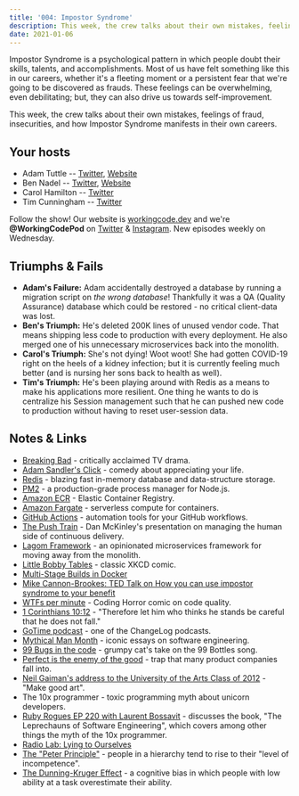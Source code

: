 ```yaml
---
title: '004: Impostor Syndrome'
description: This week, the crew talks about their own mistakes, feelings of fraud, insecurities, and how Impostor Syndrome manifests in their own careers.
date: 2021-01-06
---
```


<script async defer onload="redcircleIframe();" src="https://api.podcache.net/embedded-player/sh/30227421-bc27-45c2-bfb4-861def7dd4cc/ep/35427d79-3e33-4f99-a6df-85bfc1c027ae"></script><div class="redcirclePlayer-35427d79-3e33-4f99-a6df-85bfc1c027ae"></div>

Impostor Syndrome is a psychological pattern in which people doubt their skills, talents, and accomplishments. Most of us have felt something like this in our careers, whether it's a fleeting moment or a persistent fear that we're going to be discovered as frauds. These feelings can be overwhelming, even debilitating; but, they can also drive us towards self-improvement.

This week, the crew talks about their own mistakes, feelings of fraud, insecurities, and how Impostor Syndrome manifests in their own careers.

## Your hosts
- Adam Tuttle -- [Twitter](https://twitter.com/adamtuttle), [Website](https://adamtuttle.codes)
- Ben Nadel -- [Twitter](https://twitter.com/bennadel), [Website](https://www.bennadel.com/)
- Carol Hamilton -- [Twitter](https://twitter.com/k_Roll242)
- Tim Cunningham -- [Twitter](https://twitter.com/timcunningham71)

Follow the show! Our website is [workingcode.dev](https://workingcode.dev) and we're **@WorkingCodePod** on [Twitter](https://twitter.com/workingcodepod) & [Instagram](https://instagram.com/workingcodepod). New episodes weekly on Wednesday.

## Triumphs & Fails

- **Adam's Failure:** Adam accidentally destroyed a database by running a migration script on _the wrong database_! Thankfully it was a QA (Quality Assurance) database which could be restored - no critical client-data was lost.
- **Ben's Triumph:** He's deleted 200K lines of unused vendor code. That means shipping less code to production with every deployment. He also merged one of his unnecessary microservices back into the monolith.
- **Carol's Triumph:** She's not dying! Woot woot! She had gotten COVID-19 right on the heels of a kidney infection; but it is currently feeling much better (and is nursing her sons back to health as well).
- **Tim's Triumph:** He's been playing around with Redis as a means to make his applications more resilient. One thing he wants to do is centralize his Session management such that he can pushed new code to production without having to reset user-session data.

## Notes & Links

- [Breaking Bad](https://www.imdb.com/title/tt0903747/) - critically acclaimed TV drama.
- [Adam Sandler's Click](https://www.imdb.com/title/tt0389860/) - comedy about appreciating your life.
- [Redis](https://redis.io/) - blazing fast in-memory database and data-structure storage.
- [PM2](https://pm2.keymetrics.io/) - a production-grade process manager for Node.js.
- [Amazon ECR](https://aws.amazon.com/ecr/) - Elastic Container Registry.
- [Amazon Fargate](https://aws.amazon.com/fargate/) - serverless compute for containers.
- [GitHub Actions](https://github.com/features/actions) - automation tools for your GitHub workflows.
- [The Push Train](http://pushtrain.club/) - Dan McKinley's presentation on managing the human side of continuous delivery.
- [Lagom Framework](https://www.lagomframework.com/) - an opinionated microservices framework for moving away from the monolith.
- [Little Bobby Tables](https://xkcd.com/327/) - classic XKCD comic.
- [Multi-Stage Builds in Docker](https://docs.docker.com/develop/develop-images/multistage-build/)
- [Mike Cannon-Brookes: TED Talk on How you can use impostor syndrome to your benefit](https://www.ted.com/talks/mike_cannon_brookes_how_you_can_use_impostor_syndrome_to_your_benefit)
- [WTFs per minute](https://blog.codinghorror.com/whos-your-coding-buddy/) - Coding Horror comic on code quality.
- [1 Corinthians 10:12](https://biblehub.com/1_corinthians/10-12.htm) - "Therefore let him who thinks he stands be careful that he does not fall."
- [GoTime podcast](https://changelog.com/gotime) - one of the ChangeLog podcasts.
- [Mythical Man Month](https://amzn.to/3mowUIU) - iconic essays on software engineering.
- [99 Bugs in the code](https://imgur.com/a/sZLJB) - grumpy cat's take on the 99 Bottles song.
- [Perfect is the enemy of the good](https://en.wikipedia.org/wiki/Perfect_is_the_enemy_of_good) - trap that many product companies fall into.
- [Neil Gaiman's address to the University of the Arts Class of 2012](https://www.youtube.com/watch?v=2OwRUyZMKwI) - "Make good art".
- The 10x programmer - toxic programming myth about unicorn developers.
- [Ruby Rogues EP 220 with Laurent Bossavit](https://devchat.tv/ruby-rogues/226-rr-the-leprechauns-of-software-engineering-with-laurent-bossavit/) - discusses the book, "The Leprechauns of Software Engineering", which covers among other things the myth of the 10x programmer.
- [Radio Lab: Lying to Ourselves](https://www.wnycstudios.org/podcasts/radiolab/segments/91618-lying-to-ourselves)
- [The "Peter Principle"](https://en.wikipedia.org/wiki/Peter_principle) - people in a hierarchy tend to rise to their "level of incompetence".
- [The Dunning-Kruger Effect](https://en.wikipedia.org/wiki/Dunning%E2%80%93Kruger_effect) - a cognitive bias in which people with low ability at a task overestimate their ability.
